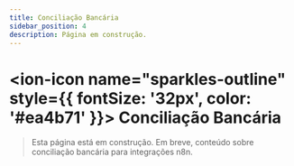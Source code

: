 ```yaml
---
title: Conciliação Bancária
sidebar_position: 4
description: Página em construção.
---
```


# <ion-icon name="sparkles-outline" style={{ fontSize: '32px', color: '#ea4b71' }}></ion-icon> Conciliação Bancária

> Esta página está em construção. Em breve, conteúdo sobre conciliação bancária para integrações n8n. 